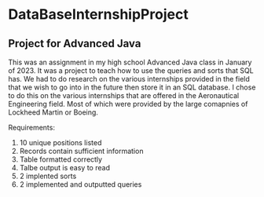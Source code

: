# DataBaseInternshipProject

## Project for Advanced Java

This was an assignment in my high school Advanced Java class in January of 2023. It was a project to teach 
how to use the queries and sorts that SQL has. We had to do research on the various internships provided
in the field that we wish to go into in the future then store it in an SQL database. I chose to do this on
the various internships that are offered in the Aeronautical Engineering field. Most of which were provided 
by the large comapnies of Lockheed Martin or Boeing.

Requirements:
1) 10 unique positions listed
2) Records contain sufficient information
3) Table formatted correctly
4) Talbe output is easy to read
5) 2 implented sorts
6) 2 implemented and outputted queries
